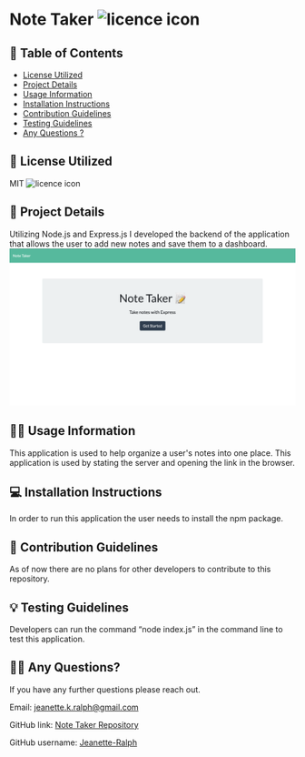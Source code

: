 # Note Taker ![licence icon](https://img.shields.io/badge/License-MIT-lavender.svg)

## 📝 Table of Contents
* [License Utilized](#license-utilized)
* [Project Details](#project-details)
* [Usage Information](#usage-information)
* [Installation Instructions](#installation-instructions)
* [Contribution Guidelines](#contribution-guidelines)
* [Testing Guidelines](#testing-guidelines)
* [Any Questions ?](#any-questions)

## 🔑 License Utilized
MIT ![licence icon](https://img.shields.io/badge/License-MIT-lavender.svg)

## 🚀 Project Details
Utilizing Node.js and Express.js I developed the backend of the application that allows the user to add new notes and save them to a dashboard.![App Screenshot](Assets/images/app1.png)

## 👩‍💻 Usage Information
This application is used to help organize a user's notes into one place. This application is used by stating the server and opening the link in the browser. 

## 💻 Installation Instructions
In order to run this application the user needs to install the npm package.

## 🤝 Contribution Guidelines
As of now there are no plans for other developers to contribute to this repository.

## 💡 Testing Guidelines
Developers can run the command “node index.js” in the command line to test this application. 

## 🙋‍♀️ Any Questions?

If you have any further questions please reach out.

Email: jeanette.k.ralph@gmail.com 

GitHub link: [Note Taker Repository](https://github.com/Jeanette-Ralph/Note-Taker)

GitHub username: [Jeanette-Ralph ](https://github.com/Jeanette-Ralph)

